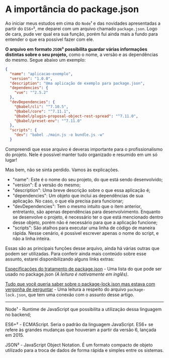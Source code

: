 # A importância do package.json

Ao iniciar meus estudos em cima do `Node`¹ e das novidades apresentadas a partir do `ES6+`², me deparei com um arquivo chamado `package.json`. Logo de cara, pude ver qual era sua função, porém fui ainda mais a fundo para entender o que era possível fazer com ele.

**O arquivo em formato `JSON`³ possibilita guardar várias informações distintas sobre o seu projeto,** como o nome, a versão e as dependências do mesmo. Segue abaixo um exemplo:

```json
{
  "name": "aplicacao-exemplo",
  "version": "1.0.0",
  "description": "Uma aplicação de exemplo para package.json",
  "dependencies": {
    "vue": "^2.5.2"
  },
  "devDependencies": {
    "@babel/cli": "^7.10.5",
    "@babel/core": "^7.11.1",
    "@babel/plugin-proposal-object-rest-spread": "^7.11.0",
    "@babel/preset-env": "^7.11.0"
  },
  "scripts": {
    "dev": "babel ./main.js -o bundle.js -w"
  }
```
Compreendi que esse arquivo é deveras importante para o profissionalismo do projeto. Nele é possível manter tudo organizado e resumido em um só lugar!

Mas bem, não se sinta perdido. Vamos às explicações.

* "name": Este é o nome do seu projeto, do que está sendo desenvolvido;
* "version": É a versão do mesmo;
* "description": Uma breve descrição sobre o que essa aplicação é;
* "dependencies": Um objeto que inclui as dependências de sua aplicação. No caso, o que ela precisa para funcionar;
* "devDependencies": Tem o mesmo intuito que o item anterior, entretanto, são apenas dependências para desenvolvimento. Enquanto se desenvolve o projeto, é necessário ter o que está mencionado dentro desse objeto, porém não é necessário para que a aplicação funcione;
* "scripts": São atalhos para executar uma linha de código de maneira rápida. Nesse cenário, é possivel escrever apenas o nome do script, e não a linha inteira.

Essas são as principais funções desse arquivo, ainda há várias outras que podem ser utilizadas. Para conferir ainda mais conteúdo sobre esse assunto, estarei disponibilizando alguns links extras:

[Especificações do tratamento de package.json](https://docs.npmjs.com/files/package.json) - Uma lista do que pode ser usado no package.json *(A leitura é nativamente em inglês)*.

[Tudo que você queria saber sobre o package-lock.json mas estava com vergonha de perguntar](https://medium.com/trainingcenter/tudo-que-você-queria-saber-sobre-o-package-lock-json-mas-estava-com-vergonha-de-perguntar-e70589f2855f) - Uma leitura a respeito do arquivo `package-lock.json`, que tem uma conexão com o assunto desse artigo.

<hr>

Node¹ - Runtime de JavaScript que possibilita a utilização dessa linguagem no backend;

ES6+² - ECMAScript. Seria o padrão da linguagem JavaScript. ES6+ se refere às grandes mudanças que houveram a partir da versão 6, lançada em 2015.

JSON³ - JavaScript Object Notation. É um formato compacto de objeto utilizado para a troca de dados de forma rápida e simples entre os sistemas.
